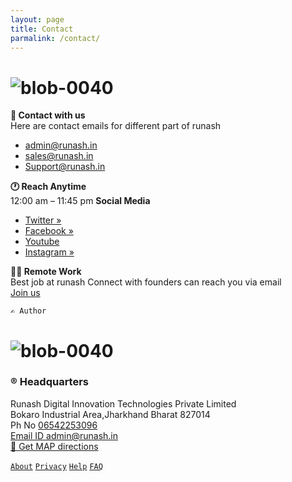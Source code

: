 ```yaml
---
layout: page 
title: Contact
parmalink: /contact/ 
--- 
```



# ![blob-0040](https://user-images.githubusercontent.com/61916324/132724592-e5bef25e-36d9-4da8-bbc6-84a24183c8e2.png) 

**🤝 Contact with us**<br>
Here are contact emails for different part of runash

- [admin@runash.in](admin@runash.in)
- [sales@runash.in](sales@runash.in)
- [Support@runash.in](support@runash.in)

**🕐 Reach Anytime**<br>
12:00 am – 11:45 pm
**Social Media**<br> 
- [Twitter »](https://twitter.com/runash_)
- [Facebook »](https://facebook.com/runash_)
- [Youtube](https://youtube.com/runash)
- [Instagram »](https://instagram.com/runash_)
            
**🧑‍💻 Remote Work**<br>
Best job at runash
Connect with founders can reach you via email<br>
[Join us](admin@runash.in)


``✍️ Author``

# ![blob-0040](https://user-images.githubusercontent.com/61916324/132724592-e5bef25e-36d9-4da8-bbc6-84a24183c8e2.png) 
### ® Headquarters 
Runash Digital Innovation Technologies Private Limited<br>
Bokaro Industrial Area,Jharkhand Bharat 827014<br>
Ph No [06542253096](06542253096)<br>
[Email ID admin@runash.in](email.admin@runash.in)<br>
[🧭 Get MAP directions](https://google.com/runash)



[``About``](url) [``Privacy``](url) [``Help``](url) [``FAQ``](ur) 


